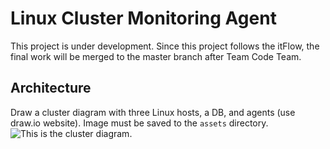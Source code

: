 # Linux Cluster Monitoring Agent
This project is under development. Since this project follows the itFlow, the final work will be merged to the master branch after Team Code Team.

## Architecture
Draw a cluster diagram with three Linux hosts, a DB, and agents (use draw.io website). Image must be saved to the `assets` directory.
![This is the cluster diagram.](/assets/cluster_diagram.drawio.png)
